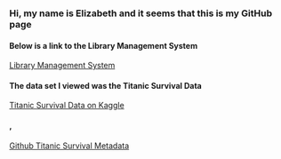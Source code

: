 ### Hi, my name is Elizabeth and it seems that this is my GitHub page

<!--
**edawson25/edawson25** is a ✨ _special_ ✨ repository because its `README.md` (this file) appears on your GitHub profile.

Here are some ideas to get you started:

- 🔭 I’m currently on my fifth and final quarter at Drexel.
- 🌱 I’m currently learning about digital curation and data solutions.
- 🤔 I’m looking for help with coding if I need to do more.
- 💬 Ask me about books cause I read a lot.
- 📫 How to reach me: Send me snail mail.
- 😄 Pronouns: she/her/hers
- ⚡ Fun fact: I met Corbin Bleu once and he said happy birthday to me.

-->

<h4> Below is a link to the Library Management System</h4>
  
<a href="https://github.com/kenil0811/Library-management-system.git">Library Management System</a>

<h4>The data set I viewed was the Titanic Survival Data</h4>
<a href="https://www.kaggle.com/c/titanic/data"> Titanic Survival Data on Kaggle</a> <h4>,</h4>
<a href="https://github.com/awesomedata/apd-core/blob/master/core/SocialSciences/Titanic-Survival-Data-Set.yml"> Github Titanic Survival Metadata</a> 
